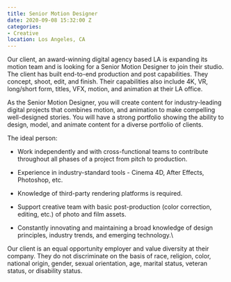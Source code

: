 ```yaml
---
title: Senior Motion Designer
date: 2020-09-08 15:32:00 Z
categories:
- Creative
location: Los Angeles, CA
---
```


Our client, an award-winning digital agency based LA is expanding its motion team and is looking for a Senior Motion Designer to join their studio. The client has built end-to-end production and post capabilities. They concept, shoot, edit, and finish. Their capabilities also include 4K, VR, long/short form, titles, VFX, motion, and animation at their LA office.

As the Senior Motion Designer, you will create content for industry-leading digital projects that combines motion, and animation to make compelling well-designed stories. You will have a strong portfolio showing the ability to design, model, and animate content for a diverse portfolio of clients.

The ideal person:

* Work independently and with cross-functional teams to contribute throughout all phases of a project from pitch to production.

* Experience in industry-standard tools - Cinema 4D, After Effects, Photoshop, etc.

* Knowledge of third-party rendering platforms is required.

* Support creative team with basic post-production (color correction, editing, etc.) of photo and film assets.

* Constantly innovating and maintaining a broad knowledge of design principles, industry trends, and emerging technology.\

Our client is an equal opportunity employer and value diversity at their company. They do not discriminate on the basis of race, religion, color, national origin, gender, sexual orientation, age, marital status, veteran status, or disability status.